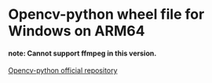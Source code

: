 # Opencv-python wheel file for Windows on ARM64

#### note: Cannot support ffmpeg in this version.

[Opencv-python official repository](https://github.com/opencv/opencv-python)